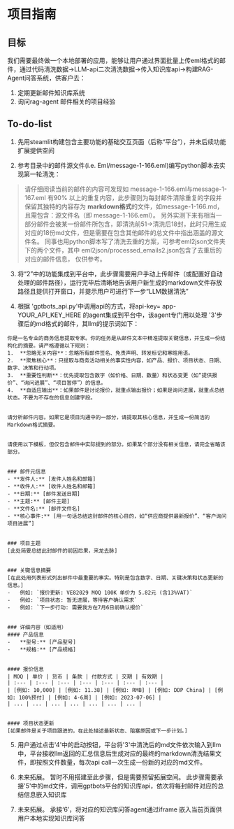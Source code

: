 # 项目指南

## 目标
我们需要最终做一个本地部署的应用，能够让用户通过界面批量上传eml格式的邮件，通过代码清洗数据->LLM-api二次清洗数据->传入知识库api->构建RAG-Agent问答系统，供客户去：
1. 定期更新邮件知识库系统
2. 询问rag-agent 邮件相关的项目经验

## To-do-list
1. 先用steamlit构建包含主要功能的基础交互页面（后称“平台”），并未后续功能扩展提供空间

2. 参考目录中的邮件源文件(i.e. Eml/message-1-166.eml)编写python脚本去实现第一轮清洗：
> 请仔细阅读当前的邮件的内容可发现如 message-1-166.eml与message-1-167.eml 有90% 以上的重复内容，此步骤则为每封邮件清除重复的字段并保留其独特的内容存为 **markdown格式**的文件，如message-1-166.md，且需包含：源文件名（即 message-1-166.eml）。 另外实测下来有相当一部分邮件会被某一份邮件所包含，即清洗前51->清洗后18封，此时只用生成对应的18份md文件，但是需要在包含其他邮件的总文件中指出涵盖的源文件名。
> 同事也用python脚本写了清洗去重的方案，可参考eml2json文件夹下的两个文件，其中 eml2json/processed_emails2.json包含了去重后的对应的邮件信息， 仅供参考。

3. 将“2”中的功能集成到平台中，此步骤需要用户手动上传邮件（或配置好自动处理的邮件路径），运行完毕后清晰地告诉用户新生成的markdown文件存放路径且提供打开窗口，并提示用户可进行下一步“LLM数据清洗”

4. 根据 'gptbots_api.py'中调用api的方式，将api-key= app-YOUR_API_KEY_HERE 的agent集成到平台中，该agent专门用以处理 '3'步骤后的md格式的邮件，其llm的提示词如下：

```
你是一名专业的商务信息提取专家。你的任务是从邮件文本中精准提取关键信息，并生成一份结构化的摘要。请严格遵循以下规则：
1.  **忽略无关内容**：忽略所有邮件签名、免责声明、转发标记和寒暄用语。
2.  **聚焦核心**：只提取与商务活动相关的事实性内容，如产品、报价、项目状态、日期、数字、决策和行动项。
3.  **重要性判断**：优先提取包含数字（如价格、日期、数量）和状态变更（如“提供报价”、“询问进展”、“项目暂停”）的信息。
4.  **自适应输出**：如果邮件是讨论报价，就重点输出报价；如果是询问进展，就重点总结状态。不要为不存在的信息创建字段。


请分析邮件内容。如果它是项目沟通中的一部分，请提取其核心信息，并生成一份简洁的Markdown格式摘要。


请使用以下模板，但仅包含邮件中实际提到的部分。如果某个部分没有相关信息，请完全省略该部分。


### 邮件元信息
- **发件人:** [发件人姓名和邮箱]
- **收件人:** [收件人姓名和邮箱]
- **日期:** [邮件发送日期]
- **主题:** [邮件主题]
- **文件名:** [邮件文件名]
- **核心事件:** [用一句话总结这封邮件的核心目的，如“供应商提供最新报价”、“客户询问项目进展”]


### 项目主题
[此处简要总结此封邮件的前因后果，来龙去脉]


### 关键信息摘要
[在此处用列表形式列出邮件中最重要的事实。特别是包含数字、日期、关键决策和状态更新的信息。]
-   例如: `报价更新: VE82029 MOQ 100K 单价为 5.82元 (含13%VAT)`
-   例如: `项目状态: 暂无进展，等待客户确认需求`
-   例如: `下一步行动: 需要我方在7月6日前确认报价`


### 详细内容（如适用）
#### 产品信息
-   **型号:** [产品型号]
-   **规格:** [产品规格]


#### 报价信息
| MOQ | 单价 | 货币 | 条款 | 付款方式 | 交期 | 有效期 |
| :--- | :--- | :--- | :--- | :--- | :--- | :--- |
| [例如: 10,000] | [例如: 11.38] | [例如: RMB] | [例如: DDP China] | [例如: 100%预付] | [例如: 4-6周] | [例如: 2023-07-06] |
| ... | ... | ... | ... | ... | ... | ... |


#### 项目状态更新
[如果邮件是关于项目跟进的，在此处描述最新状态、阻塞原因或下一步计划。]
```

5. 用户通过点击'4'中的启动按钮，平台将'3'中清洗后的md文件依次输入到llm中，平台接收llm返回的汇总信息后生成对应的最终的markdown清洗结果文件，即按照文件数量，每次api call一次生成一份新的对应的md文件。

6. 未来拓展。 暂时不用搭建至此步骤，但是需要预留拓展空间。
此步骤需要承接'5'中的md文件，调用gptbots平台的知识库api，依次将每封邮件对应的总结信息嵌入知识库

7. 未来拓展。 承接‘6’，将对应的知识库问答agent通过iframe 嵌入当前页面供用户本地实现知识库问答

